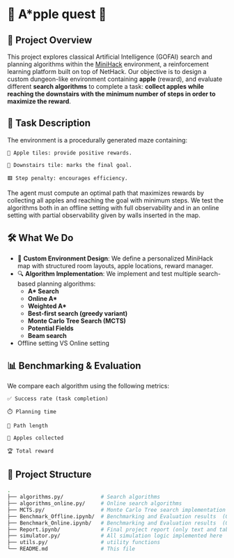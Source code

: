 # 🍎 A*pple quest 🍎

## 🎯 Project Overview

This project explores classical Artificial Intelligence (GOFAI) search and planning algorithms within the [MiniHack](https://minihack.readthedocs.io/en/latest/) environment, a reinforcement learning platform built on top of NetHack. 
Our objective is to design a custom dungeon-like environment containing **apple** (reward), and evaluate different **search algorithms** to complete a task: **collect apples while reaching the downstairs with the minimum number of steps in order to maximize the reward**.

## 🧪 Task Description

The environment is a procedurally generated maze containing:

    🍎 Apple tiles: provide positive rewards.

    🔽 Downstairs tile: marks the final goal.

    🟥 Step penalty: encourages efficiency.

The agent must compute an optimal path that maximizes rewards by collecting all apples and reaching the goal with minimum steps.
We test the algorithms both in an offline setting with full observability and in an online setting with partial observability given by walls inserted in the map.  

## 🛠️ What We Do

- 🔧 **Custom Environment Design**: We define a personalized MiniHack map with structured room layouts, apple locations, reward manager.
- 🔍 **Algorithm Implementation**: We implement and test multiple search-based planning algorithms:
  - **A\* Search**
  - **Online A\***
  - **Weighted A\***
  - **Best-first search (greedy variant)**
  - **Monte Carlo Tree Search (MCTS)**
  - **Potential Fields**
  - **Beam search**
- Offline setting VS Online setting

## 📊 Benchmarking & Evaluation

We compare each algorithm using the following metrics:

    ✅ Success rate (task completion)

    ⏱️ Planning time

    🧭 Path length

    🍎 Apples collected

    🏆 Total reward
    
## 📁 Project Structure

```bash
.
├── algorithms.py/            # Search algorithms 
├── algorithms_online.py/     # Online search algorithms
├── MCTS.py/                  # Monte Carlo Tree search implementation 
├── Benchmark_Offline.ipynb/  # Benchmarking and Evaluation results  (Offline setting)
├── Benchmark_Online.ipynb/   # Benchmarking and Evaluation results  (Online setting) 
├── Report.ipynb/             # Final project report (only text and tables of results)
├── simulator.py/             # All simulation logic implemented here
├── utils.py/                 # utility functions
└── README.md                 # This file

